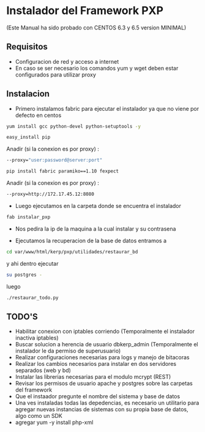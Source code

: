 Instalador del Framework PXP
===============================

(Este Manual ha sido probado con CENTOS 6.3 y 6.5 version MINIMAL) 

Requisitos
-----------

* Configuracion de red y acceso a internet
* En caso se ser necesario los comandos yum y wget deben estar configurados para utilizar proxy

Instalacion
------------

* Primero instalamos fabric para ejecutar el instalador ya que no viene por defecto en centos

```sh
yum install gcc python-devel python-setuptools -y
```

```sh
easy_install pip
```
Anadir (si la conexion es por proxy) :

```sh
--proxy="user:password@server:port"
```

```sh
pip install fabric paramiko==1.10 fexpect
```
Anadir (si la conexion es por proxy) :

```sh
--proxy=http://172.17.45.12:8080
```

* Luego ejecutamos en la carpeta donde se encuentra el instalador

```sh 
fab instalar_pxp
```

* Nos pedira la ip de la maquina a la cual instalar y su contrasena

* Ejecutamos la recuperacion de la base de datos entramos a 

```sh 
cd var/www/html/kerp/pxp/utilidades/restaurar_bd
```

y ahi dentro ejecutar 

```sh 
su postgres -
```

luego

```sh
./restaurar_todo.py
```


TODO'S
-------

* Habilitar conexion con iptables corriendo (Temporalmente el instalador inactiva iptables)
* Buscar solucion a herencia de usuario dbkerp_admin (Temporalmente el instalador le da permiso de superusuario)
* Realizar configuraciones necesarias para logs y manejo de bitacoras
* Realizar los cambios necesarios para instalar en dos servidores separados (web y bd)
* Instalar las librerias necesarias para el modulo mcrypt (REST)
* Revisar los permisos de usuario apache y postgres sobre las carpetas del framework
* Que el instaador pregunte el nombre del sistema y base de datos
* Una ves instaladas todas las depedencias, es necesario un utilitario para agregar nuevas instancias de sistemas con su propia base de datos,   algo como un SDK
* agregar yum -y install php-xml 
